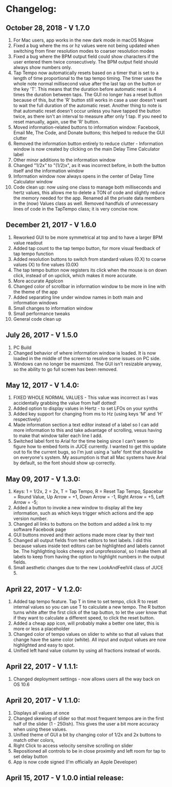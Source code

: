 # Changelog:

## October  28, 2018 - V 1.7.0
1. For Mac users, app works in the new dark mode in macOS Mojave
2. Fixed a bug where the ms or hz values were not being updated when switching from finer resolution modes to coarser resolution modes
3. Fixed a bug where the BPM output field could show characters if the user entered them twice consecutively.  The BPM output field should always show numbers only.
4. Tap Tempo now automatically resets based on a timer that is set to a length of time proportional to the tap tempo timing.  The timer uses the whole note normal millisecond value after the last tap on the button or the key 'T'.  This means that the duration before automatic reset is 4 times the duration between taps.  The GUI no longer has a reset button because of this, but the 'R' button still works in case a user doesn't want to wait the full duration of the automatic reset.  Another thing to note is that automatic reset doesn't occur unless you have tapped the button twice, as there isn't an interval to measure after only 1 tap.  If you need to reset manually, again, use the 'R' button.
5. Moved information-related buttons to information window: Facebook, Email Me, The Code, and Donate buttons; this helped to reduce the GUI clutter
6. Removed the information button entirely to reduce clutter - Information window is now created by clicking on the main Delay Time Calculator label
7. Other minor additions to the information window
8. Changed "1/2x" to "(1/2)x", as it was incorrect before, in both the button itself and the information window
9. Information window now always opens in the center of Delay Time Calculator window
10. Code clean up: now using one class to manage both milliseconds and hertz values, this allows me to delete a TON of code and slightly reduce the memory needed for the app.  Renamed all the private data members in the (now) Values class as well.  Removed handfuls of unnecessary lines of code in the TapTempo class; it is very concise now.

## December 21, 2017 - V 1.6.0
1. Reworked GUI to be more symmetrical at top and to have a larger BPM value readout
2. Added tap count to the tap tempo button, for more visual feedback of tap tempo function
3. Added resolution buttons to switch from standard values (0.X) to coarse values (X) to fine values (0.0X)
4. The tap tempo button now registers its click when the mouse is on down click, instead of on upclick, which makes it more accurate.
5. More accurate AppIcon
6. Changed color of scrollbar in information window to be more in line with the theme of the app
7. Added separating line under window names in both main and information windows
8. Small changes to information window
9. Small performance tweaks
10. General code clean up

## July 26, 2017 - V 1.5.0
1. PC Build
2. Changed behavior of where information window is loaded.  It is now loaded in the middle of the screen to resolve some issues on PC side.
3. Windows can no longer be maxmized.  The GUI isn't resizable anyway, so the ability to go full screen has been removed.

## May 12, 2017 - V 1.4.0:
1. FIXED WHOLE NORMAL VALUES - This value was incorrect as I was accidentally grabbing the value from half dotted!
2. Added option to display values in Hertz - to set LFOs on your synths
3. Added key support for changing from ms to Hz (using keys 'M' and 'H' respectively)
4. Made information section a text editor instead of a label so I can add more information to this and take advantage of scrolling, vesus having to make that window taller each line I add.
5. Switched label font to Arial for the time being since I can't seem to figure how to embed fonts in JUCE currently.  I wanted to get this update out to fix the current bugs, so I'm just using a 'safe' font that should be on everyone's system.  My assumption is that all Mac systems have Arial by default, so the font should show up correctly.

## May 09, 2017 - V 1.3.0:
1. Keys: 1 = 1/2x, 2 = 2x, T = Tap Tempo, R = Reset Tap Tempo, Spacebar = Round Value, Up Arrow = +1, Down Arrow = -1, Right Arrow = +5, Left Arrow = -5;
2. Added a button to invoke a new window to display all the key information, such as which keys trigger which actions and the app version number.
3. Changed all links to buttons on the bottom and added a link to my software Facebook page
4. GUI buttons moved and their actions made more clear by their text
5. Changed all output fields from text editors to text labels.  I did this because values inside text editors can be highlighted and labels cannot be.  The highlighting looks cheesy and unprofessional, so I make them all labels to keep from having the option to highlight numbers in the output fields.
6. Small aesthetic changes due to the new LookAndFeelV4 class of JUCE 5.

## April 22, 2017 - V 1.2.0:
1. Added tap tempo feature.  Tap T in time to set tempo, click R to reset internal values so you can use T to calculate a new tempo.  The R button turns white after the first click of the tap button, to let the user know that if they want to calculate a different speed, to click the reset button.
3. Added a cheap app icon, will probably make a better one later, this is more or less a placeholder
3. Changed color of tempo values on slider to white so that all values that change have the same color (white).  All input and output values are now highlighted and easy to spot.
4. Unified left hand value column by using all fractions instead of words.

## April 22, 2017 - V 1.1.1:
1. Changed deployment settings - now allows users all the way back on OS 10.6

## April 20, 2017 - V 1.1.0:
1. Displays all values at once
2. Changed skewing of slider so that most frequent tempos are in the first half of the slider (1 - 250ish).  This gives the user a bit more accuracy when using these values.
3. Unified theme of GUI a bit by changing color of 1/2x and 2x buttons to match other colors,
4. Right Click to access velocity sensitve scrolling on slider
5. Repositioned all controls to be in close proximity and left room for tap to set delay button
6. App is now code signed (I'm officially an Apple Developer)

## April 15, 2017 - V 1.0.0 intial release:
